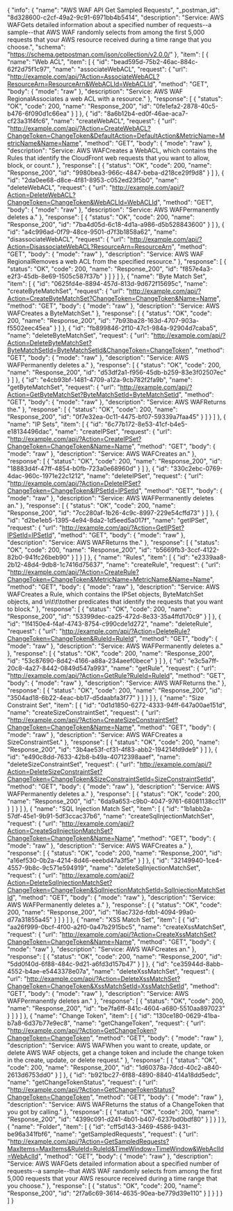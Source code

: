 {
  "info": {
    "name": "AWS WAF API Get Sampled Requests",
    "_postman_id": "8d328600-c2cf-49a2-9c91-6971bb4b5414",
    "description": "Service: AWS WAFGets detailed information about a specified number of requests--a sample--that AWS WAF randomly selects from among the first 5,000 requests that your AWS resource received during a time range that you choose.",
    "schema": "https://schema.getpostman.com/json/collection/v2.0.0/"
  },
  "item": [
    {
      "name": "Web ACL",
      "item": [
        {
          "id": "bead595d-75b2-46ac-884c-62f2d75f1c97",
          "name": "associateWebACL",
          "request": {
            "url": "http://example.com/api/?Action=AssociateWebACL?ResourceArn=ResourceArn&WebACLId=WebACLId",
            "method": "GET",
            "body": {
              "mode": "raw"
            },
            "description": "Service: AWS WAF RegionalAssociates a web ACL with a resource."
          },
          "response": [
            {
              "status": "OK",
              "code": 200,
              "name": "Response_200",
              "id": "0fe1efa2-2878-40c5-b476-6f090d1c66ea"
            }
          ]
        },
        {
          "id": "8a6b12b4-ed0f-46ae-aca7-cf23a31f4fc6",
          "name": "createWebACL",
          "request": {
            "url": "http://example.com/api/?Action=CreateWebACL?ChangeToken=ChangeToken&DefaultAction=DefaultAction&MetricName=MetricName&Name=Name",
            "method": "GET",
            "body": {
              "mode": "raw"
            },
            "description": "Service: AWS WAFCreates a WebACL, which contains the Rules that identify the CloudFront web requests that you want to allow, block, or count."
          },
          "response": [
            {
              "status": "OK",
              "code": 200,
              "name": "Response_200",
              "id": "9980bea3-966c-4847-beba-d218ce29f9d8"
            }
          ]
        },
        {
          "id": "2da0ee68-d8ce-4f81-8953-c052ed23f5b0",
          "name": "deleteWebACL",
          "request": {
            "url": "http://example.com/api/?Action=DeleteWebACL?ChangeToken=ChangeToken&WebACLId=WebACLId",
            "method": "GET",
            "body": {
              "mode": "raw"
            },
            "description": "Service: AWS WAFPermanently deletes a."
          },
          "response": [
            {
              "status": "OK",
              "code": 200,
              "name": "Response_200",
              "id": "7ba4d05d-6c18-4d1a-a986-d5b528843600"
            }
          ]
        },
        {
          "id": "a4c996ad-0f79-48ce-9501-d7f3b1858a62",
          "name": "disassociateWebACL",
          "request": {
            "url": "http://example.com/api/?Action=DisassociateWebACL?ResourceArn=ResourceArn",
            "method": "GET",
            "body": {
              "mode": "raw"
            },
            "description": "Service: AWS WAF RegionalRemoves a web ACL from the specified resource."
          },
          "response": [
            {
              "status": "OK",
              "code": 200,
              "name": "Response_200",
              "id": "f857e4a3-e2f3-45db-8e69-1505c587f37b"
            }
          ]
        }
      ]
    },
    {
      "name": "Byte Match Set",
      "item": [
        {
          "id": "0625fd4e-8894-457d-813d-9d672f15695c",
          "name": "createByteMatchSet",
          "request": {
            "url": "http://example.com/api/?Action=CreateByteMatchSet?ChangeToken=ChangeToken&Name=Name",
            "method": "GET",
            "body": {
              "mode": "raw"
            },
            "description": "Service: AWS WAFCreates a ByteMatchSet."
          },
          "response": [
            {
              "status": "OK",
              "code": 200,
              "name": "Response_200",
              "id": "7b93ba28-163d-4707-903a-f5502eec45ea"
            }
          ]
        },
        {
          "id": "fb899846-2f10-47c1-984a-92904d7caba5",
          "name": "deleteByteMatchSet",
          "request": {
            "url": "http://example.com/api/?Action=DeleteByteMatchSet?ByteMatchSetId=ByteMatchSetId&ChangeToken=ChangeToken",
            "method": "GET",
            "body": {
              "mode": "raw"
            },
            "description": "Service: AWS WAFPermanently deletes a."
          },
          "response": [
            {
              "status": "OK",
              "code": 200,
              "name": "Response_200",
              "id": "d53df2a1-f956-45db-b259-83e3f02507ec"
            }
          ]
        },
        {
          "id": "e4cb93bf-1481-4709-a12a-9cb782f2fa9b",
          "name": "getByteMatchSet",
          "request": {
            "url": "http://example.com/api/?Action=GetByteMatchSet?ByteMatchSetId=ByteMatchSetId",
            "method": "GET",
            "body": {
              "mode": "raw"
            },
            "description": "Service: AWS WAFReturns the."
          },
          "response": [
            {
              "status": "OK",
              "code": 200,
              "name": "Response_200",
              "id": "0f7e32ea-0c11-4475-bf07-59339a7faa45"
            }
          ]
        }
      ]
    },
    {
      "name": "IP Sets",
      "item": [
        {
          "id": "6c77b172-8e53-41cf-b4e5-e18134496dac",
          "name": "createIPSet",
          "request": {
            "url": "http://example.com/api/?Action=CreateIPSet?ChangeToken=ChangeToken&Name=Name",
            "method": "GET",
            "body": {
              "mode": "raw"
            },
            "description": "Service: AWS WAFCreates an."
          },
          "response": [
            {
              "status": "OK",
              "code": 200,
              "name": "Response_200",
              "id": "18883d4f-47ff-4854-b0fb-723a0e68960d"
            }
          ]
        },
        {
          "id": "330c2ebc-0769-4dac-960c-1971e22c1212",
          "name": "deleteIPSet",
          "request": {
            "url": "http://example.com/api/?Action=DeleteIPSet?ChangeToken=ChangeToken&IPSetId=IPSetId",
            "method": "GET",
            "body": {
              "mode": "raw"
            },
            "description": "Service: AWS WAFPermanently deletes an."
          },
          "response": [
            {
              "status": "OK",
              "code": 200,
              "name": "Response_200",
              "id": "7cc280af-1b26-4c9c-8997-229e54cffd73"
            }
          ]
        },
        {
          "id": "d2be1eb5-1395-4e94-8da2-1d5eed5a017f",
          "name": "getIPSet",
          "request": {
            "url": "http://example.com/api/?Action=GetIPSet?IPSetId=IPSetId",
            "method": "GET",
            "body": {
              "mode": "raw"
            },
            "description": "Service: AWS WAFReturns the."
          },
          "response": [
            {
              "status": "OK",
              "code": 200,
              "name": "Response_200",
              "id": "b5669fb3-3ccf-4122-82b0-941fc26beb90"
            }
          ]
        }
      ]
    },
    {
      "name": "Rules",
      "item": [
        {
          "id": "e2339aa8-2b12-48d4-9db8-1c7416d75637",
          "name": "createRule",
          "request": {
            "url": "http://example.com/api/?Action=CreateRule?ChangeToken=ChangeToken&MetricName=MetricName&Name=Name",
            "method": "GET",
            "body": {
              "mode": "raw"
            },
            "description": "Service: AWS WAFCreates a Rule, which contains the IPSet objects, ByteMatchSet objects, and \n\t\t\tother predicates that identify the requests that you want to block."
          },
          "response": [
            {
              "status": "OK",
              "code": 200,
              "name": "Response_200",
              "id": "53399dec-ca25-472d-8e33-35a4ffd170c9"
            }
          ]
        },
        {
          "id": "1f4150e4-f4af-4743-8754-c990cde1d272",
          "name": "deleteRule",
          "request": {
            "url": "http://example.com/api/?Action=DeleteRule?ChangeToken=ChangeToken&RuleId=RuleId",
            "method": "GET",
            "body": {
              "mode": "raw"
            },
            "description": "Service: AWS WAFPermanently deletes a."
          },
          "response": [
            {
              "status": "OK",
              "code": 200,
              "name": "Response_200",
              "id": "53c87690-8d42-4166-a88a-234aeef0bece"
            }
          ]
        },
        {
          "id": "e3c5a7ff-20c8-4a27-8442-0849d547a993",
          "name": "getRule",
          "request": {
            "url": "http://example.com/api/?Action=GetRule?RuleId=RuleId",
            "method": "GET",
            "body": {
              "mode": "raw"
            },
            "description": "Service: AWS WAFReturns the."
          },
          "response": [
            {
              "status": "OK",
              "code": 200,
              "name": "Response_200",
              "id": "3504ad18-6b22-4eac-bb17-d5daabfa3f77"
            }
          ]
        }
      ]
    },
    {
      "name": "Size Constraint Set",
      "item": [
        {
          "id": "0d1d1850-6272-4333-94ff-647a00ae151d",
          "name": "createSizeConstraintSet",
          "request": {
            "url": "http://example.com/api/?Action=CreateSizeConstraintSet?ChangeToken=ChangeToken&Name=Name",
            "method": "GET",
            "body": {
              "mode": "raw"
            },
            "description": "Service: AWS WAFCreates a SizeConstraintSet."
          },
          "response": [
            {
              "status": "OK",
              "code": 200,
              "name": "Response_200",
              "id": "3b4ae53f-cf31-4f83-abb2-194214fd9de9"
            }
          ]
        },
        {
          "id": "e490c8dd-7633-42b8-b49a-40712398aaef",
          "name": "deleteSizeConstraintSet",
          "request": {
            "url": "http://example.com/api/?Action=DeleteSizeConstraintSet?ChangeToken=ChangeToken&SizeConstraintSetId=SizeConstraintSetId",
            "method": "GET",
            "body": {
              "mode": "raw"
            },
            "description": "Service: AWS WAFPermanently deletes a."
          },
          "response": [
            {
              "status": "OK",
              "code": 200,
              "name": "Response_200",
              "id": "6da9a653-c9b0-4047-9761-68081138cc11"
            }
          ]
        }
      ]
    },
    {
      "name": "SQL Injection Match Set",
      "item": [
        {
          "id": "1b1abb2a-57df-45e1-9b91-5df3ccac37b6",
          "name": "createSqlInjectionMatchSet",
          "request": {
            "url": "http://example.com/api/?Action=CreateSqlInjectionMatchSet?ChangeToken=ChangeToken&Name=Name",
            "method": "GET",
            "body": {
              "mode": "raw"
            },
            "description": "Service: AWS WAFCreates a."
          },
          "response": [
            {
              "status": "OK",
              "code": 200,
              "name": "Response_200",
              "id": "a16ef530-0b2a-4214-8d46-eeebd47a3f5e"
            }
          ]
        },
        {
          "id": "32149940-1ce4-4557-9b8c-9c571e594919",
          "name": "deleteSqlInjectionMatchSet",
          "request": {
            "url": "http://example.com/api/?Action=DeleteSqlInjectionMatchSet?ChangeToken=ChangeToken&SqlInjectionMatchSetId=SqlInjectionMatchSetId",
            "method": "GET",
            "body": {
              "mode": "raw"
            },
            "description": "Service: AWS WAFPermanently deletes a."
          },
          "response": [
            {
              "status": "OK",
              "code": 200,
              "name": "Response_200",
              "id": "16ac732d-fdb1-4094-99a0-d77a31855a45"
            }
          ]
        }
      ]
    },
    {
      "name": "XSS Match Set",
      "item": [
        {
          "id": "aa26f999-0bcf-4f00-a2f0-0a47b2915bc5",
          "name": "createXssMatchSet",
          "request": {
            "url": "http://example.com/api/?Action=CreateXssMatchSet?ChangeToken=ChangeToken&Name=Name",
            "method": "GET",
            "body": {
              "mode": "raw"
            },
            "description": "Service: AWS WAFCreates an."
          },
          "response": [
            {
              "status": "OK",
              "code": 200,
              "name": "Response_200",
              "id": "5dd0f40d-6f88-484c-9d21-a6fd3d157b47"
            }
          ]
        },
        {
          "id": "ce35944d-8abb-4552-b4ae-e5443378e07a",
          "name": "deleteXssMatchSet",
          "request": {
            "url": "http://example.com/api/?Action=DeleteXssMatchSet?ChangeToken=ChangeToken&XssMatchSetId=XssMatchSetId",
            "method": "GET",
            "body": {
              "mode": "raw"
            },
            "description": "Service: AWS WAFPermanently deletes an."
          },
          "response": [
            {
              "status": "OK",
              "code": 200,
              "name": "Response_200",
              "id": "be7fa6ff-841c-4604-a680-5510aa897023"
            }
          ]
        }
      ]
    },
    {
      "name": "Change Token",
      "item": [
        {
          "id": "130ce180-0629-41ba-b7a8-6d37b77e9ec8",
          "name": "getChangeToken",
          "request": {
            "url": "http://example.com/api/?Action=GetChangeToken?ChangeToken=ChangeToken",
            "method": "GET",
            "body": {
              "mode": "raw"
            },
            "description": "Service: AWS WAFWhen you want to create, update, or delete AWS WAF objects, get a change token and include the change token in the create, update, or delete request."
          },
          "response": [
            {
              "status": "OK",
              "code": 200,
              "name": "Response_200",
              "id": "1d60378a-7dcd-40c2-a840-2613d6753dd0"
            }
          ]
        },
        {
          "id": "b921bc27-6f88-4890-8840-414a18dd5edc",
          "name": "getChangeTokenStatus",
          "request": {
            "url": "http://example.com/api/?Action=GetChangeTokenStatus?ChangeToken=ChangeToken",
            "method": "GET",
            "body": {
              "mode": "raw"
            },
            "description": "Service: AWS WAFReturns the status of a ChangeToken that you got by calling."
          },
          "response": [
            {
              "status": "OK",
              "code": 200,
              "name": "Response_200",
              "id": "4399c091-d241-4b01-b407-6237bd0bdf80"
            }
          ]
        }
      ]
    },
    {
      "name": "Folder",
      "item": [
        {
          "id": "cff5d143-3469-4586-9431-be96a341fbf6",
          "name": "getSampledRequests",
          "request": {
            "url": "http://example.com/api/?Action=GetSampledRequests?MaxItems=MaxItems&RuleId=RuleId&TimeWindow=TimeWindow&WebAclId=WebAclId",
            "method": "GET",
            "body": {
              "mode": "raw"
            },
            "description": "Service: AWS WAFGets detailed information about a specified number of requests--a sample--that AWS WAF randomly selects from among the first 5,000 requests that your AWS resource received during a time range that you choose."
          },
          "response": [
            {
              "status": "OK",
              "code": 200,
              "name": "Response_200",
              "id": "2f7a6c69-3614-4635-90ea-be779d39e110"
            }
          ]
        }
      ]
    }
  ]
}